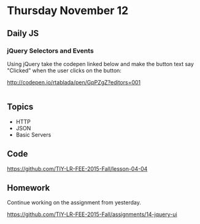 # Thursday November 12

## Daily JS

### jQuery Selectors and Events

Using jQuery take the codepen linked below and make the button text say "Clicked"
when the user clicks on the button:

http://codepen.io/rtablada/pen/GpPZgZ?editors=001

```js

```

## Topics

- HTTP
- JSON
- Basic Servers

## Code

https://github.com/TIY-LR-FEE-2015-Fall/lesson-04-04

## Homework

Continue working on the assignment from yesterday.

https://github.com/TIY-LR-FEE-2015-Fall/assignments/14-jquery-ui
